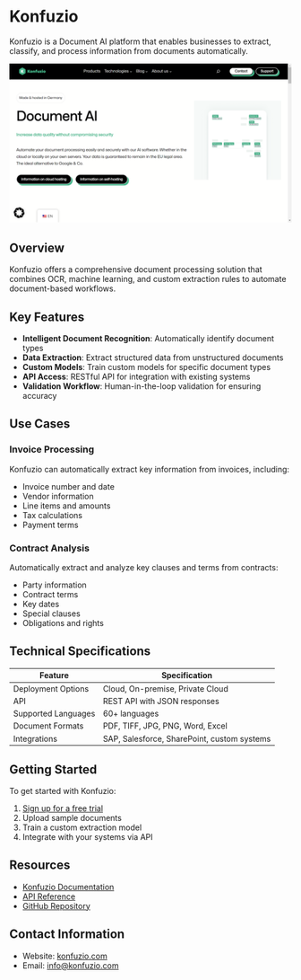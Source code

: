 
# Konfuzio

Konfuzio is a Document AI platform that enables businesses to extract, classify, and process information from documents automatically.

![Konfuzio](./assets/konfuzio.png)

## Overview

Konfuzio offers a comprehensive document processing solution that combines OCR, machine learning, and custom extraction rules to automate document-based workflows.

## Key Features

- **Intelligent Document Recognition**: Automatically identify document types
- **Data Extraction**: Extract structured data from unstructured documents
- **Custom Models**: Train custom models for specific document types
- **API Access**: RESTful API for integration with existing systems
- **Validation Workflow**: Human-in-the-loop validation for ensuring accuracy

## Use Cases

### Invoice Processing

Konfuzio can automatically extract key information from invoices, including:

- Invoice number and date
- Vendor information
- Line items and amounts
- Tax calculations
- Payment terms

### Contract Analysis

Automatically extract and analyze key clauses and terms from contracts:

- Party information
- Contract terms
- Key dates
- Special clauses
- Obligations and rights

## Technical Specifications

| Feature | Specification |
|---------|---------------|
| Deployment Options | Cloud, On-premise, Private Cloud |
| API | REST API with JSON responses |
| Supported Languages | 60+ languages |
| Document Formats | PDF, TIFF, JPG, PNG, Word, Excel |
| Integrations | SAP, Salesforce, SharePoint, custom systems |

## Getting Started

To get started with Konfuzio:

1. [Sign up for a free trial](https://konfuzio.com/en/documents-ai/)
2. Upload sample documents
3. Train a custom extraction model
4. Integrate with your systems via API

## Resources

- [Konfuzio Documentation](https://dev.konfuzio.com)
- [API Reference](https://app.konfuzio.com/v3/swagger/)
- [GitHub Repository](https://github.com/konfuzio-ai/)

## Contact Information

- Website: [konfuzio.com](https://konfuzio.com/en/contact/)
- Email: info@konfuzio.com


